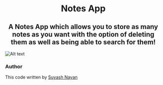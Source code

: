 <h1 align="center">Notes App</h1>
<h2 align="center">
A Notes App which allows you to store as many notes as you want with the option of deleting them as well as being able to search for them!
</h2>

![Alt text](https://media2.giphy.com/media/ZXWv32mWWBBh2OXpdP/giphy.gif?cid=790b7611e47721645c9b60cc21bd32766392690271bfd243&rid=giphy.gif&ct=g)

### Author
This code written by [Suyash Nayan](https://www.github.com/7suyash7)

